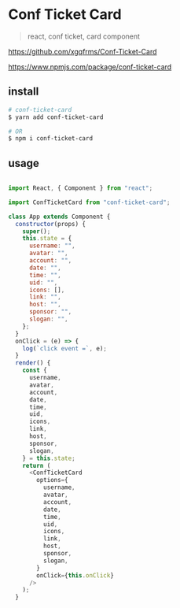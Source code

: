 # Conf Ticket Card

> react, conf ticket, card component

https://github.com/xgqfrms/Conf-Ticket-Card

https://www.npmjs.com/package/conf-ticket-card


## install

```sh
# conf-ticket-card
$ yarn add conf-ticket-card

# OR
$ npm i conf-ticket-card

```

## usage


```js

import React, { Component } from "react";

import ConfTicketCard from "conf-ticket-card";

class App extends Component {
  constructor(props) {
    super();
    this.state = {
      username: "",
      avatar: "",
      account: "",
      date: "",
      time: "",
      uid: "",
      icons: [],
      link: "",
      host: "",
      sponsor: "",
      slogan: "",
    };
  }
  onClick = (e) => {
    log(`click event =`, e);
  }
  render() {
    const {
      username,
      avatar,
      account,
      date,
      time,
      uid,
      icons,
      link,
      host,
      sponsor,
      slogan,
    } = this.state;
    return (
      <ConfTicketCard
        options={
          username,
          avatar,
          account,
          date,
          time,
          uid,
          icons,
          link,
          host,
          sponsor,
          slogan,
        }
        onClick={this.onClick}
      />
    );
  }

```

